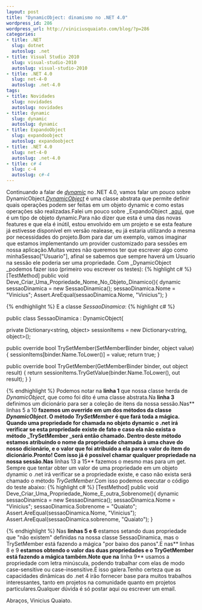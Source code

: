 ```yaml
--- 
layout: post
title: "DynamicObject: dinamismo no .NET 4.0"
wordpress_id: 286
wordpress_url: http://viniciusquaiato.com/blog/?p=286
categories: 
- title: .NET
  slug: dotnet
  autoslug: .net
- title: Visual Studio 2010
  slug: visual-studio-2010
  autoslug: visual-studio-2010
- title: .NET 4.0
  slug: net-4-0
  autoslug: .net-4.0
tags: 
- title: Novidades
  slug: novidades
  autoslug: novidades
- title: dynamic
  slug: dynamic
  autoslug: dynamic
- title: ExpandoObject
  slug: expandoobject
  autoslug: expandoobject
- title: .NET 4.0
  slug: net-4-0
  autoslug: .net-4.0
- title: c# 4
  slug: c-4
  autoslug: c#-4
---
```

Continuando a falar de [_dynamic_](http://msdn.microsoft.com/en-us/library/dd264736%28VS.100%29.aspx) no .NET 4.0, vamos falar um pouco sobre DynamicObject._[DynamicObject](http://msdn.microsoft.com/en-us/library/system.dynamic.dynamicobject%28VS.100%29.aspx)_ é uma classe abstrata que permite definir quais operações podem ser feitas em um objeto dynamic e como estas operações são realizadas.Falei um pouco sobre _ExpandoObject _[aqui](http://viniciusquaiato.com/blog/expandoobject-dinamismo-dotnet-4/), que é um tipo de objeto dynamic.Para não dizer que esta é uma das novas features e que ela é inútil, estou envolvido em um projeto e se esta feature já estivesse disponível em versão realease, eu já estaria utilizando a mesma por necessidades do projeto.Bom para dar um exemplo, vamos imaginar que estamos implementando um provider customizado para sessões em nossa aplicação.Muitas vezes não queremos ter que escrever algo como minhaSessao["Usuario"], afinal se sabemos que sempre haverá um Usuario na sessão ele poderia ser uma propriedade. Com _DynamicObject _podemos fazer isso (primeiro vou escrever os testes):
{% highlight c# %}
[TestMethod]
public void Deve_Criar_Uma_Propriedade_Nome_No_Objeto_Dinamico(){    dynamic sessaoDinamica = new SessaoDinamica();
    sessaoDinamica.Nome = "Vinicius";
    Assert.AreEqual(sessaoDinamica.Nome, "Vinicius");
    }

{% endhighlight %}
E a classe _SessaoDinamica_:
{% highlight c# %}

public class SessaoDinamica : DynamicObject{    

private Dictionary<string, object> sessionItems = new Dictionary<string, object>();
    
public override bool TrySetMember(SetMemberBinder binder, object value)    {        sessionItems[binder.Name.ToLower()] = value;
    return true;
    }
    
public override bool TryGetMember(GetMemberBinder binder, out object result)    {        return sessionItems.TryGetValue(binder.Name.ToLower(), out result);
    }
}

{% endhighlight %}
Podemos notar na **linha 1** que nossa classe herda de _DynamicObject_, que como foi dito é uma classe abstrata.Na **linha 3** definimos um dicionário para ser a coleção de itens da nossa sessão.Nas** linhas 5 a 10 **fazemos um override em um dos métodos da classe _DynamicObject_. O método _TrySetMember_ é que fará toda a mágica. Quando uma propriedade for chamada no objeto dynamic o .net irá verificar se esta propriedade existe de fato e caso ela não exista o método _TrySetMember _será então chamado. Dentro deste método estamos atribuindo o nome da propriedade chamada à uma chave do nosso dicionário, e o valor que foi atribuído a ela para o valor do item do dicionário.Pronto! Com isso já é possível chamar qualquer propriedade na nossa sessão.Nas** linhas 13 a 15** fazemos o mesmo mas para um get. Sempre que tentar obter um valor de uma propriedade em um objeto dynamic o .net irá verificar se a propriedade existe, e caso não exista será chamado o método _TryGetMember_.Com isso podemos executar o código do teste abaixo:
{% highlight c# %}
[TestMethod]
public void Deve_Criar_Uma_Propriedade_Nome_E_outra_Sobrenome(){    dynamic sessaoDinamica = new SessaoDinamica();
    sessaoDinamica.Nome = "Vinicius";
    sessaoDinamica.Sobrenome = "Quaiato";
    Assert.AreEqual(sessaoDinamica.Nome, "Vinicius");
    Assert.AreEqual(sessaoDinamica.sobrenome, "Quaiato");
    }

{% endhighlight %}
Nas **linhas 5 e 6** estamos setando duas propriedade que "não existem" definidas na nossa classe SessaoDinamica, mas o TrySetMember está fazendo a mágica "por baixo dos panos".E nas** linhas 8 e 9 **estamos obtendo o valor das duas propriedades e o TryGetMember está fazendo a mágica também.Note que na** linha 9** usamos a propriedade com letra minúscula, podendo trabalhar com elas de modo case-sensitive ou case-insensitive.É isso galera.Tenho certeza que as capacidades dinâmicas do .net 4 irão fornecer base para muitos trabalhos interessantes, tanto em projetos na comunidade quanto em projetos particulares.Qualquer dúvida é só postar aqui ou escrever um email.

Abraços,
Vinicius Quaiato.
